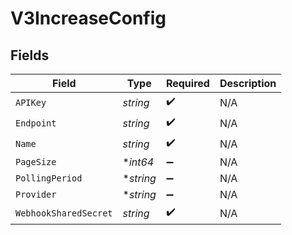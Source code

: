 # V3IncreaseConfig


## Fields

| Field                 | Type                  | Required              | Description           |
| --------------------- | --------------------- | --------------------- | --------------------- |
| `APIKey`              | *string*              | :heavy_check_mark:    | N/A                   |
| `Endpoint`            | *string*              | :heavy_check_mark:    | N/A                   |
| `Name`                | *string*              | :heavy_check_mark:    | N/A                   |
| `PageSize`            | **int64*              | :heavy_minus_sign:    | N/A                   |
| `PollingPeriod`       | **string*             | :heavy_minus_sign:    | N/A                   |
| `Provider`            | **string*             | :heavy_minus_sign:    | N/A                   |
| `WebhookSharedSecret` | *string*              | :heavy_check_mark:    | N/A                   |